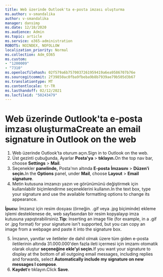 ```yaml
---
title: Web üzerinde Outlook'ta e-posta imzası oluşturma
ms.author: v-smandalika
author: v-smandalika
manager: dansimp
ms.date: 12/18/2020
ms.audience: Admin
ms.topic: article
ms.service: o365-administration
ROBOTS: NOINDEX, NOFOLLOW
localization_priority: Normal
ms.collection: Adm_O365
ms.custom:
- "1200009"
- "7310"
ms.openlocfilehash: 02f579a6b7570037261959419a6ea9586707b76e
ms.sourcegitcommit: 2f39850ac0fba9fbeba9b8b7939ae79b505d3b67
ms.translationtype: MT
ms.contentlocale: tr-TR
ms.lasthandoff: 02/12/2021
ms.locfileid: "50243479"
---
```

# <a name="create-an-email-signature-in-outlook-on-the-web"></a><span data-ttu-id="0c383-102">Web üzerinde Outlook'ta e-posta imzası oluşturma</span><span class="sxs-lookup"><span data-stu-id="0c383-102">Create an email signature in Outlook on the web</span></span>

1. <span data-ttu-id="0c383-103">Web üzerinde Outlook’ta oturum açın.</span><span class="sxs-lookup"><span data-stu-id="0c383-103">Sign in to Outlook on the web.</span></span>
2. <span data-ttu-id="0c383-104">Üst gezinti çubuğunda, Ayarlar **Posta'ya**  >  **tıklayın.**</span><span class="sxs-lookup"><span data-stu-id="0c383-104">On the top nav bar, choose **Settings** > **Mail**.</span></span>
3. <span data-ttu-id="0c383-105">Seçenekler **panelinde,** Posta'nın altında **E-posta** **İmzasını**  >  **Düzen'i seçin.**</span><span class="sxs-lookup"><span data-stu-id="0c383-105">In the **Options** panel, under **Mail**, choose **Layout** > **Email signature**.</span></span>
4. <span data-ttu-id="0c383-106">Metin kutusuna imzanızı yazın ve görünümünü değiştirmek için kullanılabilir biçimlendirme seçeneklerini kullanın.</span><span class="sxs-lookup"><span data-stu-id="0c383-106">In the text box, type your signature and use the available formatting options to change its appearance.</span></span>

<span data-ttu-id="0c383-107">**İpucu:** İmzanız için resim dosyası (örneğin. .gif veya .jpg biçiminde) ekleme işlemi desteklenese de, web sayfasından bir resim kopyalayıp imza kutusuna yapıştırabilirsiniz.</span><span class="sxs-lookup"><span data-stu-id="0c383-107">**Tip:** Inserting an image file (for example, in a .gif or .jpg format) for your signature isn't supported, but you can copy an image from a webpage and paste it into the signature box.</span></span>

5. <span data-ttu-id="0c383-108">İmzanın, yanıtlar ve iletileler de dahil olmak üzere tüm giden e-posta iletilerinin altında 31.000.000'den fazla ileti içermesi için imzamı otomatik olarak oluştur **seçeneğine ekle'yi seçin.**</span><span class="sxs-lookup"><span data-stu-id="0c383-108">If you want your signature to display at the bottom of all outgoing email messages, including replies and forwards, select **Automatically include my signature on new messages I compose**.</span></span>
6. <span data-ttu-id="0c383-109">**Kaydet**’e tıklayın.</span><span class="sxs-lookup"><span data-stu-id="0c383-109">Click **Save**.</span></span>
